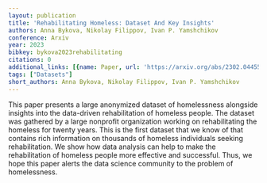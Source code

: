 ```yaml
---
layout: publication
title: 'Rehabilitating Homeless: Dataset And Key Insights'
authors: Anna Bykova, Nikolay Filippov, Ivan P. Yamshchikov
conference: Arxiv
year: 2023
bibkey: bykova2023rehabilitating
citations: 0
additional_links: [{name: Paper, url: 'https://arxiv.org/abs/2302.04455'}]
tags: ["Datasets"]
short_authors: Anna Bykova, Nikolay Filippov, Ivan P. Yamshchikov
---
```

This paper presents a large anonymized dataset of homelessness alongside
insights into the data-driven rehabilitation of homeless people. The dataset
was gathered by a large nonprofit organization working on rehabilitating the
homeless for twenty years. This is the first dataset that we know of that
contains rich information on thousands of homeless individuals seeking
rehabilitation. We show how data analysis can help to make the rehabilitation
of homeless people more effective and successful. Thus, we hope this paper
alerts the data science community to the problem of homelessness.